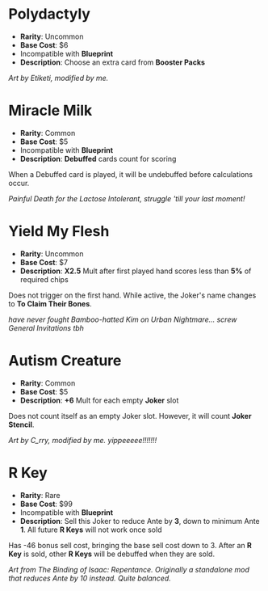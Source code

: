 # Polydactyly
- **Rarity**: Uncommon
- **Base Cost**: $6
- Incompatible with **Blueprint**
- **Description**: Choose an extra card from **Booster Packs**

*Art by Etiketi, modified by me.*

# Miracle Milk
- **Rarity**: Common
- **Base Cost**: $5
- Incompatible with **Blueprint**
- **Description**: **Debuffed** cards count for scoring

When a Debuffed card is played, it will be undebuffed before calculations occur.

*Painful Death for the Lactose Intolerant, struggle 'till your last moment!*

# Yield My Flesh
- **Rarity**: Uncommon
- **Base Cost**: $7
- **Description**: **X2.5** Mult after first played hand scores less than **5%** of required chips

Does not trigger on the first hand.
While active, the Joker's name changes to **To Claim Their Bones**.

*have never fought Bamboo-hatted Kim on Urban Nightmare... screw General Invitations tbh*

# Autism Creature
- **Rarity**: Common
- **Base Cost**: $5
- **Description**: **+6** Mult for each empty **Joker** slot

Does not count itself as an empty Joker slot. However, it will count **Joker Stencil**.

*Art by C_rry, modified by me. yippeeeee!!!!!!!*

# R Key
- **Rarity**: Rare
- **Base Cost**: $99
- Incompatible with **Blueprint**
- **Description**: Sell this Joker to reduce Ante by **3**, down to minimum Ante **1**. All future **R Keys** will not work once sold

Has -46 bonus sell cost, bringing the base sell cost down to 3.
After an **R Key** is sold, other **R Keys** will be debuffed when they are sold.

*Art from The Binding of Isaac: Repentance. Originally a standalone mod that reduces Ante by 10 instead. Quite balanced.*